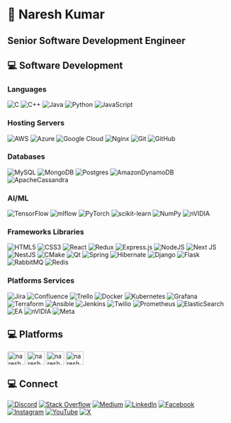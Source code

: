 # 💫 Naresh Kumar
<b><h2>Senior Software Development Engineer</h2></b>

## 💻 Software Development

<p><b><h3>Languages</h3></b></p>

![C](https://img.shields.io/badge/c-%2300599C.svg?style=for-the-badge&logo=c&logoColor=white) ![C++](https://img.shields.io/badge/c++-%2300599C.svg?style=for-the-badge&logo=c%2B%2B&logoColor=white) ![Java](https://img.shields.io/badge/java-%23ED8B00.svg?style=for-the-badge&logo=openjdk&logoColor=white) ![Python](https://img.shields.io/badge/python-3670A0?style=for-the-badge&logo=python&logoColor=ffdd54) ![JavaScript](https://img.shields.io/badge/javascript-%23323330.svg?style=for-the-badge&logo=javascript&logoColor=%23F7DF1E)

<p><b><h3>Hosting Servers</h3></b></p>

![AWS](https://img.shields.io/badge/AWS-%23FF9900.svg?style=for-the-badge&logo=amazon-aws&logoColor=white) ![Azure](https://img.shields.io/badge/azure-%230072C6.svg?style=for-the-badge&logo=microsoftazure&logoColor=white) ![Google Cloud](https://img.shields.io/badge/GoogleCloud-%234285F4.svg?style=for-the-badge&logo=google-cloud&logoColor=white) ![Nginx](https://img.shields.io/badge/nginx-%23009639.svg?style=for-the-badge&logo=nginx&logoColor=white) ![Git](https://img.shields.io/badge/git-%23F05033.svg?style=for-the-badge&logo=git&logoColor=white) ![GitHub](https://img.shields.io/badge/github-%23121011.svg?style=for-the-badge&logo=github&logoColor=white)

<p><b><h3>Databases</h3></b></p>

![MySQL](https://img.shields.io/badge/mysql-4479A1.svg?style=for-the-badge&logo=mysql&logoColor=white) ![MongoDB](https://img.shields.io/badge/MongoDB-%234ea94b.svg?style=for-the-badge&logo=mongodb&logoColor=white) ![Postgres](https://img.shields.io/badge/postgres-%23316192.svg?style=for-the-badge&logo=postgresql&logoColor=white) ![AmazonDynamoDB](https://img.shields.io/badge/Amazon%20DynamoDB-4053D6?style=for-the-badge&logo=Amazon%20DynamoDB&logoColor=white) ![ApacheCassandra](https://img.shields.io/badge/cassandra-%231287B1.svg?style=for-the-badge&logo=apache-cassandra&logoColor=white)

<p><b><h3>AI/ML</h3></b></p>

![TensorFlow](https://img.shields.io/badge/TensorFlow-%23FF6F00.svg?style=for-the-badge&logo=TensorFlow&logoColor=white) ![mlflow](https://img.shields.io/badge/mlflow-%23d9ead3.svg?style=for-the-badge&logo=numpy&logoColor=blue) ![PyTorch](https://img.shields.io/badge/PyTorch-%23EE4C2C.svg?style=for-the-badge&logo=PyTorch&logoColor=white) ![scikit-learn](https://img.shields.io/badge/scikit--learn-%23F7931E.svg?style=for-the-badge&logo=scikit-learn&logoColor=white) ![NumPy](https://img.shields.io/badge/numpy-%23013243.svg?style=for-the-badge&logo=numpy&logoColor=white) ![nVIDIA](https://img.shields.io/badge/cuda-000000.svg?style=for-the-badge&logo=nVIDIA&logoColor=green)

<p><b><h3>Frameworks Libraries</h3></b></p>

![HTML5](https://img.shields.io/badge/html5-%23E34F26.svg?style=for-the-badge&logo=html5&logoColor=white) ![CSS3](https://img.shields.io/badge/css3-%231572B6.svg?style=for-the-badge&logo=css3&logoColor=white) ![React](https://img.shields.io/badge/react-%2320232a.svg?style=for-the-badge&logo=react&logoColor=%2361DAFB) ![Redux](https://img.shields.io/badge/redux-%23593d88.svg?style=for-the-badge&logo=redux&logoColor=white) ![Express.js](https://img.shields.io/badge/express.js-%23404d59.svg?style=for-the-badge&logo=express&logoColor=%2361DAFB) ![NodeJS](https://img.shields.io/badge/node.js-6DA55F?style=for-the-badge&logo=node.js&logoColor=white) ![Next JS](https://img.shields.io/badge/Next-black?style=for-the-badge&logo=next.js&logoColor=white) ![NestJS](https://img.shields.io/badge/nestjs-%23E0234E.svg?style=for-the-badge&logo=nestjs&logoColor=white) ![CMake](https://img.shields.io/badge/CMake-%23008FBA.svg?style=for-the-badge&logo=cmake&logoColor=white) ![Qt](https://img.shields.io/badge/Qt-%23217346.svg?style=for-the-badge&logo=Qt&logoColor=white) ![Spring](https://img.shields.io/badge/spring-%236DB33F.svg?style=for-the-badge&logo=spring&logoColor=white) ![Hibernate](https://img.shields.io/badge/Hibernate-59666C?style=for-the-badge&logo=Hibernate&logoColor=white) ![Django](https://img.shields.io/badge/django-%23092E20.svg?style=for-the-badge&logo=django&logoColor=white) ![Flask](https://img.shields.io/badge/flask-%23000.svg?style=for-the-badge&logo=flask&logoColor=white) ![RabbitMQ](https://img.shields.io/badge/rabbitmq-FF6600?style=for-the-badge&logo=rabbitmq&logoColor=white) ![Redis](https://img.shields.io/badge/redis-%23DD0031.svg?style=for-the-badge&logo=redis&logoColor=white)

<p><b><h3>Platforms Services</h3></b></p>

![Jira](https://img.shields.io/badge/jira-%230A0FFF.svg?style=for-the-badge&logo=jira&logoColor=white) ![Confluence](https://img.shields.io/badge/confluence-%23172BF4.svg?style=for-the-badge&logo=confluence&logoColor=white) ![Trello](https://img.shields.io/badge/Trello-%23026AA7.svg?style=for-the-badge&logo=Trello&logoColor=white) ![Docker](https://img.shields.io/badge/docker-%230db7ed.svg?style=for-the-badge&logo=docker&logoColor=white) ![Kubernetes](https://img.shields.io/badge/kubernetes-%23326ce5.svg?style=for-the-badge&logo=kubernetes&logoColor=white) ![Grafana](https://img.shields.io/badge/grafana-%23F46800.svg?style=for-the-badge&logo=grafana&logoColor=white) ![Terraform](https://img.shields.io/badge/terraform-%235835CC.svg?style=for-the-badge&logo=terraform&logoColor=white) ![Ansible](https://img.shields.io/badge/ansible-%231A1918.svg?style=for-the-badge&logo=ansible&logoColor=white) ![Jenkins](https://img.shields.io/badge/jenkins-%232C5263.svg?style=for-the-badge&logo=jenkins&logoColor=white) ![Twilio](https://img.shields.io/badge/Twilio-F22F46?style=for-the-badge&logo=Twilio&logoColor=white) ![Prometheus](https://img.shields.io/badge/Prometheus-E6522C?style=for-the-badge&logo=Prometheus&logoColor=white) ![ElasticSearch](https://img.shields.io/badge/-ElasticSearch-005571?style=for-the-badge&logo=elasticsearch) ![EA](https://img.shields.io/badge/ea-%23000000.svg?style=for-the-badge&logo=ea&logoColor=white) ![nVIDIA](https://img.shields.io/badge/nVIDIA-%2376B900.svg?style=for-the-badge&logo=nVIDIA&logoColor=white) ![Meta](https://img.shields.io/badge/Meta-%230467DF.svg?style=for-the-badge&logo=Meta&logoColor=white)

## 💻 Platforms

<p align="left">
<a href="https://www.leetcode.com/nareshns2004" target="blank"><img align="center" src="https://raw.githubusercontent.com/rahuldkjain/github-profile-readme-generator/master/src/images/icons/Social/leet-code.svg" alt="nareshns2004" height="30" width="40" /></a>
<a href="https://kaggle.com/nareshns2004" target="blank"><img align="center" src="https://raw.githubusercontent.com/rahuldkjain/github-profile-readme-generator/master/src/images/icons/Social/kaggle.svg" alt="nareshns2004" height="30" width="40" /></a>
<a href="https://www.codechef.com/users/naresh_swe24" target="blank"><img align="center" src="https://cdn.jsdelivr.net/npm/simple-icons@3.1.0/icons/codechef.svg" alt="naresh_swe24" height="30" width="40" /></a>
<a href="https://codeforces.com/profile/nareshns2004" target="blank"><img align="center" src="https://raw.githubusercontent.com/rahuldkjain/github-profile-readme-generator/master/src/images/icons/Social/codeforces.svg" alt="nareshns2004" height="30" width="40" /></a>
</p>

## 💻 Connect
[![Discord](https://img.shields.io/badge/Discord-%237289DA.svg?logo=discord&logoColor=white)](https://discord.gg/nareshns2004) [![Stack Overflow](https://img.shields.io/badge/-Stackoverflow-FE7A16?logo=stack-overflow&logoColor=white)](https://stackoverflow.com/users/24790922) [![Medium](https://img.shields.io/badge/Medium-12100E?logo=medium&logoColor=white)](https://medium.com/@nareshns2004) [![LinkedIn](https://img.shields.io/badge/LinkedIn-%230077B5.svg?logo=linkedin&logoColor=white)](https://linkedin.com/in/nareshns2004) [![Facebook](https://img.shields.io/badge/Facebook-%231877F2.svg?logo=Facebook&logoColor=white)](https://facebook.com/nareshns2004) [![Instagram](https://img.shields.io/badge/Instagram-%23E4405F.svg?logo=Instagram&logoColor=white)](https://instagram.com/nareshns2004) [![YouTube](https://img.shields.io/badge/YouTube-%23FF0000.svg?logo=YouTube&logoColor=white)](https://youtube.com/@nareshns2004) [![X](https://img.shields.io/badge/X-black.svg?logo=X&logoColor=white)](https://x.com/naresh_swe24)
